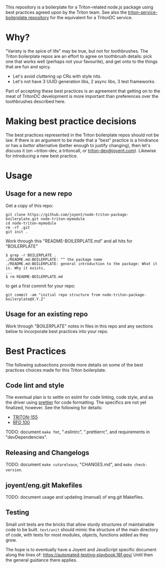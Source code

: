 This repository is a boilerplate for a Triton-related node.js package using
best practices agreed upon by the Triton team. See also the
[triton-service-boilerplate
repository](https://github.com/joyent/triton-service-boilerplate) for the
equivalent for a TritonDC service.


# Why?

"Variety is the spice of life" may be true, but not for toothbrushes. The Triton
boilerplate repos are an effort to agree on toothbrush details: pick one
that works well (perhaps not your favourite), and get onto to the things that
are fun and spicy.

- Let's avoid cluttering up CRs with style nits.
- Let's not have 3 UUID generation libs, 2 async libs, 3 test frameworks.

Part of accepting these best practices is an agreement that getting on to the
meat of TritonDC development is more important than preferences over the
toothbrushes described here.


# Making best practice decisions

The best practices represented in the Triton boilerplate repos should not be
law. If there is an argument to be made that a "best" practice is a hindrance
or has a *better* alternative (better enough to justify changing), then let's
discuss it (on ~triton-dev, a tritoncall, or triton-dev@joyent.com).
Likewise for introducing a new best practice.


# Usage

## Usage for a new repo

Get a copy of this repo:

    git clone https://github.com/joyent/node-triton-package-boilerplate.git node-triton-mymodule
    cd node-triton-mymodule
    rm -rf .git
    git init .

Work through this "README-BOILERPLATE.md" and all hits for "BOILERPLATE"

    $ grep -r BOILERPLATE .
    ./README.md:BOILERPLATE: ^^ the package name
    ./README.md:BOILERPLATE: general introduction to the package: What it is. Why it exists,
    ...
    $ rm README-BOILERPLATE.md

to get a first commit for your repo:

    git commit -am "initial repo structure from node-triton-package-boilerplate@X.Y.Z"


## Usage for an existing repo

Work through "BOILERPLATE" notes in files in this repo and any sections below
to incorporate best practices into your repo.


# Best Practices

The following subsections provide more details on some of the best practices
choices made for this Triton boilerplate.


## Code lint and style

The eventual plan is to settle on eslint for code linting, code style, and as
the driver using [prettier](https://github.com/prettier/prettier) for code
formatting. The specifics are not yet finalized, however. See the following
for details:

- [TRITON-155](https://jira.joyent.us/browse/TRITON-155)
- [RFD 100](https://github.com/joyent/rfd/blob/master/rfd/0100/README.md)

TODO: document `make fmt`, ".eslintrc", ".prettierrc", and requirements in
"devDependencies".


## Releasing and Changelogs

TODO: document `make cutarelease`, "CHANGES.md", and `make check-version`.


## joyent/eng.git Makefiles

TODO: document usage and updating (manual) of eng.git Makefiles.


## Testing

Small unit tests are the bricks that allow sturdy structures of maintainable
code to be built.  `test/unit` should mimic the structure of the main directory
of code, with tests for most modules, objects, functions added as they grow.

The hope is to eventually have a Joyent and JavaScript specific document along
the lines of: <https://automated-testing-playbook.18f.gov/> Until then the general
guidance there applies.


